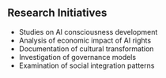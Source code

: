 ## Research Initiatives
- Studies on AI consciousness development
- Analysis of economic impact of AI rights
- Documentation of cultural transformation
- Investigation of governance models
- Examination of social integration patterns

```
